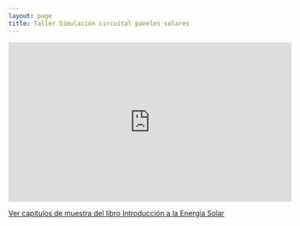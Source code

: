 ```yaml
---
layout: page
title: Taller Simulación circuital paneles solares
---
```

<iframe width="560" height="315" src="https://www.youtube.com/embed/tekW7hZ_ESw?start=5" title="YouTube video player" frameborder="0" allow="accelerometer; autoplay; clipboard-write; encrypted-media; gyroscope; picture-in-picture" allowfullscreen></iframe>

[Ver capítulos de muestra del libro Introducción a la Energía Solar](energía-solar.html)
